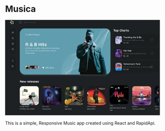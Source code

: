 # Musica

![musica](./src/assets/images/musica.png)

This is a simple, Responsive Music app created using React and RapidApi.
